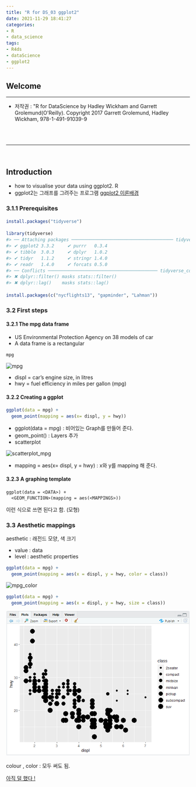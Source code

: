 ```yaml
---
title: "R for DS_03 ggplot2"
date: 2021-11-29 18:41:27
categories:
- R
- data_science
tags:
- R4ds
- dataScience
- ggplot2
---
```



## Welcome
<hr>



- 저작권 : "R for DataScience by Hadley Wickham and Garrett Grolemund(O'Reilly). Copyright 2017 Garrett Grolemund, Hadley Wickham, 978-1-491-91039-9

<br><br><hr>

<br>

## Introduction 

- how to visualise your data using ggplot2. R 
- ggplot2는 그래프를 그려주는 프로그램 
[ggplot2 이론배경](https://byrneslab.net/classes/biol607/readings/wickham_layered-grammar.pdf)



### 3.1.1 Prerequisites


```r
install.packages("tidyverse")

library(tidyverse)
#> ── Attaching packages ─────────────────────────────────────── tidyverse 1.3.0 ──
#> ✔ ggplot2 3.3.2     ✔ purrr   0.3.4
#> ✔ tibble  3.0.3     ✔ dplyr   1.0.2
#> ✔ tidyr   1.1.2     ✔ stringr 1.4.0
#> ✔ readr   1.4.0     ✔ forcats 0.5.0
#> ── Conflicts ────────────────────────────────────────── tidyverse_conflicts() ──
#> ✖ dplyr::filter() masks stats::filter()
#> ✖ dplyr::lag()    masks stats::lag()

install.packages(c("nycflights13", "gapminder", "Lahman"))
```


### 3.2 First steps
#### 3.2.1 The mpg data frame

- US Environmental Protection Agency on 38 models of car
- A data frame is a rectangular

```r
mpg
```

![mpg](/images/mpg.png)

- displ  = car’s engine size, in litres
- hwy = fuel efficiency in miles per gallon (mpg)

#### 3.2.2 Creating a ggplot

```r
ggplot(data = mpg) +
  geom_point(mapping = aes(x= displ, y = hwy))
```

- ggplot(data = mpg) : 비어있는 Graph를 만들어 준다. 
- geom_point() : Layers 추가
- scatterplot

![scatterplot_mpg](/images/scatterplot_mpg.png)

- mapping = aes(x= displ, y = hwy) : x와 y를 mapping 해 준다. 

#### 3.2.3 A graphing template

    ggplot(data = <DATA>) + 
      <GEOM_FUNCTION>(mapping = aes(<MAPPINGS>))

이런 식으로 쓰면 된다고 함. (모형)


### 3.3 Aesthetic mappings

aesthetic : 래전드 모양, 색 크기
- value :  data
- level : aesthetic properties

```r
ggplot(data = mpg) +
  geom_point(mapping = aes(x = displ, y = hwy, color = class))
```

![mpg_color](/images/mpg_color.png)



```r
ggplot(data = mpg) +
  geom_point(mapping = aes(x = displ, y = hwy, size = class))
```

![mpg_Size](images/mpg_Size.png)


 colour , color : 모두 써도 됨.

[아직 덜 했다 !](https://r4ds.had.co.nz/data-visualisation.html#a-graphing-template)


